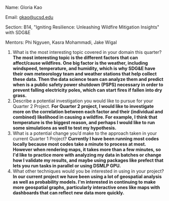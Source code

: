 Name: Gloria Kao

Email: gkao@ucsd.edu

Section: B14, "Igniting Resilience: Unleashing Wildfire Mitigation Insights" with SDG&E

Mentors: Phi Ngyuen, Kasra Mohammadi, Jake Wigal

1. What is the most interesting topic covered in your domain this quarter?
**The most interesting topic is the different factors that can affect/cause wildfires. One big factor is the weather, including windspeed, temperature, and humidity, which is why SDG&E have their own meteorology team and weather stations that help collect these data. Then the data science team can analyze them and predict when is a public safety power shutdown (PSPS) necessary in order to prevent falling electricity poles, which can start fires if fallen into dry grass.**
2. Describe a potential investigation you would like to pursue for your Quarter 2 Project.
**For Quarter 2 project, I would like to investigate more on the correlation between each factor and their (individual and combined) likelihood in causing a wildfire. For example, I think that temperature is the biggest reason, and perhaps I would like to run some simulations as well to test my hypothesis.**
3. What is a potential change you’d make to the approach taken in your current Quarter 1 Project?
**Currently I have been running most codes locally because most codes take a minute to process at most. However when rendering maps, it takes more than a few minutes, so I'd like to practice more with analyzing my data in batches or change how I validate my results, and maybe using packages like prefect that lets you run tasks in parallel or using DSMLP GPU.**
4. What other techniques would you be interested in using in your project?
**In our current project we have been using a lot of geospatial analysis as well as probability models. I'm interested in continuing to make more geospatial graphs, particularly interactive ones like maps with dashboards that can reflect new data more quickly.**